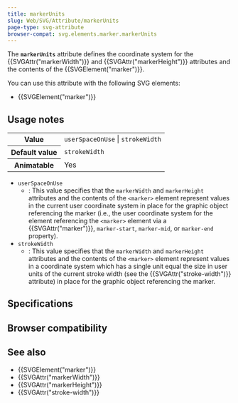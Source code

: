 ```yaml
---
title: markerUnits
slug: Web/SVG/Attribute/markerUnits
page-type: svg-attribute
browser-compat: svg.elements.marker.markerUnits
---
```




The **`markerUnits`** attribute defines the coordinate system for the {{SVGAttr("markerWidth")}} and {{SVGAttr("markerHeight")}} attributes and the contents of the {{SVGElement("marker")}}.

You can use this attribute with the following SVG elements:

- {{SVGElement("marker")}}

## Usage notes

<table class="properties">
  <tbody>
    <tr>
      <th scope="row">Value</th>
      <td><code>userSpaceOnUse</code> | <code>strokeWidth</code></td>
    </tr>
    <tr>
      <th scope="row">Default value</th>
      <td><code>strokeWidth</code></td>
    </tr>
    <tr>
      <th scope="row">Animatable</th>
      <td>Yes</td>
    </tr>
  </tbody>
</table>

- `userSpaceOnUse`
  - : This value specifies that the `markerWidth` and `markerHeight` attributes and the contents of the `<marker>` element represent values in the current user coordinate system in place for the graphic object referencing the marker (i.e., the user coordinate system for the element referencing the `<marker>` element via a {{SVGAttr("marker")}}, `marker-start`, `marker-mid`, or `marker-end` property).
- `strokeWidth`
  - : This value specifies that the `markerWidth` and `markerHeight` attributes and the contents of the `<marker>` element represent values in a coordinate system which has a single unit equal the size in user units of the current stroke width (see the {{SVGAttr("stroke-width")}} attribute) in place for the graphic object referencing the marker.

## Specifications



## Browser compatibility



## See also

- {{SVGElement("marker")}}
- {{SVGAttr("markerWidth")}}
- {{SVGAttr("markerHeight")}}
- {{SVGAttr("stroke-width")}}
